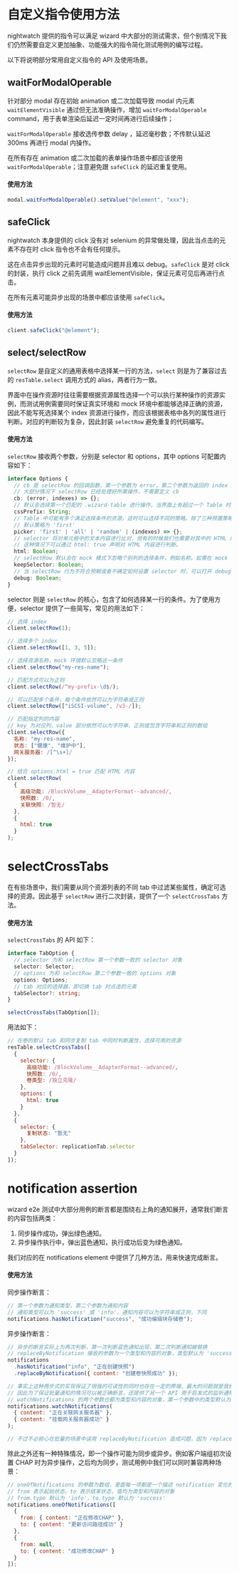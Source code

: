 # 自定义指令使用方法

nightwatch 提供的指令可以满足 wizard 中大部分的测试需求，但个别情况下我们仍然需要自定义更加抽象、功能强大的指令简化测试用例的编写过程。

以下将说明部分常用自定义指令的 API 及使用场景。

## waitForModalOperable

针对部分 modal 存在初始 animation 或二次加载导致 modal 内元素 `waitElementVisible` 通过但无法准确操作，增加 `waitForModalOperable` command，用于表单渲染后延迟一定时间再进行后续操作；

`waitForModalOperable` 接收选传参数 delay ，延迟毫秒数；不传默认延迟 300ms 再进行 modal 内操作。

在所有存在 animation 或二次加载的表单操作场景中都应该使用 `waitForModalOperable`；注意避免跟 `safeClick` 的延迟重复使用。

#### 使用方法

```javascript
modal.waitForModalOperable().setValue("@element", "xxx");
```

## safeClick

nightwatch 本身提供的 click 没有对 selenium 的异常做处理，因此当点击的元素不存在时 click 指令也不会有任何提示。

这在点击异步出现的元素时可能造成问题并且难以 debug。`safeClick` 是对 click 的封装，执行 click 之前先调用 waitElementVisible，保证元素可见后再进行点击。

在所有元素可能异步出现的场景中都应该使用 `safeClick`。

#### 使用方法

```javascript
client.safeClick("@element");
```

## select/selectRow

`selectRow` 是自定义的通用表格中选择某一行的方法，`select` 则是为了兼容过去的 `resTable.select` 调用方式的 alias，两者行为一致。

界面中在操作资源时往往需要根据资源属性选择一个可以执行某种操作的资源实例，而测试用例需要同时保证真实环境和 mock 环境中都能够选择正确的资源，因此不能写死选择某个 index 资源进行操作，而应该根据表格中各列的属性进行判断。对应的判断较为复杂，因此封装 `selectRow` 避免重复的代码编写。

#### 使用方法

`selectRow` 接收两个参数，分别是 selector 和 options，其中 options 可配置内容如下：

```typescript
interface Options {
  // cb 是 selectRow 的回调函数，第一个参数为 error，第二个参数为返回的 index 数组
  // 大部分情况下 selectRow 已经处理好所需操作，不需要定义 cb
  cb: (error, indexes) => {};
  // 默认会选择第一个匹配的 .wizard-table 进行操作，当界面上有超过一个 Table 时，可以选择传入 cssPrefix 精确选择对应 Table
  cssPrefix: String;
  // Table 中可能有多个满足选择条件的资源，这时可以选择不同的策略。除了三种预置策略以外，还可以自定义选择函数。
  // 默认策略为 'first'
  picker: 'first' | 'all' | 'random' | (indexes) => {};
  // selector 将对单元格中的文本内容进行比对，但有的时候我们也需要对其中的 HTML 内容进行比对，如 icon 等。
  // 这种情况下可以通过 html: true 声明对 HTML 内容进行判断。
  html: Boolean;
  // selectRow 默认会在 mock 模式下忽略个别列的选择条件，例如名称。如需在 mock 模式下继续保留所有的选择条件，需要设置 keepSelector: true。
  keepSelector: Boolean;
  // 当 selectRow 行为不符合预期或者不确定如何设置 selector 时，可以打开 debug 模式查看更多的打印信息。
  debug: Boolean;
}
```

selector 则是 `selectRow` 的核心，包含了如何选择某一行的条件。为了使用方便，selector 提供了一些简写，常见的用法如下：

```javascript
// 选择 index
client.selectRow(1);

// 选择多个 index
client.selectRow([1, 3, 5]);

// 选择资源名称，mock 环境默认忽略这一条件
client.selectRow("my-res-name");

// 匹配方式可以为正则
client.selectRow(/^my-prefix-\d$/);

// 可以匹配多个条件，每个条件依然可以为字符串或正则
client.selectRow(["iSCSI-volume", /v3-/]);

// 匹配指定列的内容
// key 为对应列，value 部分依然可以为字符串、正则或包含字符串和正则的数组
client.selectRow({
  名称: "my-res-name",
  状态: ["健康", "维护中"],
  网关服务器: /[^\s+]/
});

// 结合 options.html = true 匹配 HTML 内容
client.selectRow(
  {
    高级功能: /BlockVolume__AdapterFormat--advanced/,
    快照数: /0/,
    关联快照: /暂无/
  },
  {
    html: true
  }
);
```

# selectCrossTabs

在有些场景中，我们需要从同个资源列表的不同 tab 中过滤某些属性，确定可选择的资源。因此基于 `selectRow` 进行二次封装，提供了一个 `selectCrossTabs` 方法。

#### 使用方法

`selectCrossTabs` 的 API 如下：

```typescript
interface TabOption {
  // selector 为和 selectRow 第一个参数一致的 selector 对象
  selector: Selector;
  // options 为和 selectRow 第二个参数一致的 options 对象
  options: Options;
  // tab 对应的选择器，即切换 tab 时点击的元素
  tabSelector?: string;
}

selectCrossTabs(TabOption[]);
```

用法如下：

```javascript
// 在卷的默认 tab 和同步复制 tab 中同时判断属性，选择可用的资源
resTable.selectCrossTabs([
  {
    selector: {
      高级功能: /BlockVolume__AdapterFormat--advanced/,
      快照数: /0/,
      卷类型: /独立克隆/
    },
    options: {
      html: true
    }
  },
  {
    selector: {
      复制状态: "暂无"
    },
    tabSelector: replicationTab.selector
  }
]);
```

# notification assertion

wizard e2e 测试中大部分用例的断言都是围绕右上角的通知展开，通常我们断言的内容包括两类：

1. 同步操作成功，弹出绿色通知。
2. 异步操作执行中，弹出蓝色通知，执行成功后变为绿色通知。

我们对应的在 notifications element 中提供了几种方法，用来快速完成断言。

#### 使用方法

同步操作断言：

```javascript
// 第一个参数为通知类型，第二个参数为通知内容
// 通知类型可以为 'success' 或 'info'，通知内容可以为字符串或正则，下同
notifications.hasNotification("success", "成功编辑块存储卷");
```

异步操作断言：

```javascript
// 异步的断言实际上为两次判断，第一次判断蓝色通知出现，第二次判断通知被替换
// replaceByNotification 接收的参数为一个类型和内容的对象，类型默认为 'success'
notifications
  .hasNotification("info", "正在创建快照")
  .replaceByNotification({ content: "创建卷快照成功" });

// 事实上这种两步式的实现保证了很强的可读性的同时也存在一定的弊端，最大的问题就是我们无法判断批量异步操作产生的通知是否正确变化
// 因此为了保证批量通知的情况可以被正确断言，还提供了另一个 API 用于启发式的监听通知的变化情况
// watchNotifications 的两个参数也都为类型和内容的对象，第一个参数中的类型默认为 'info'，第二个参数中的类型默认为 'success'
notifications.watchNotifications(
  { content: "正在关联网关服务器" },
  { content: "挂载网关服务器成功" }
);

// 不过不必担心在批量的场景中误用 replaceByNotification 造成问题，因为 replaceByNotification 监测到超过一条通知时也会提示应该改用 watchNotifications 获得更准确的结果。
```

除此之外还有一种特殊情况，即一个操作可能为同步或异步。例如客户端组初次设置 CHAP 时为异步操作，之后均为同步，测试用例中我们可以同时兼容两种场景：

```javascript
// oneOfNotifications 的参数为数组，里面每一项都是一个描述 notification 变化的对象
// from 表示起始状态，to 表示结束状态，值均为类型和内容的对象
// from.type 默认为 'info'，to.type 默认为 'success'
notifications.oneOfNotifications([
  {
    from: { content: "正在修改CHAP" },
    to: { content: "更新访问路径成功" }
  },
  {
    from: null,
    to: { content: "成功修改CHAP" }
  }
]);
```
